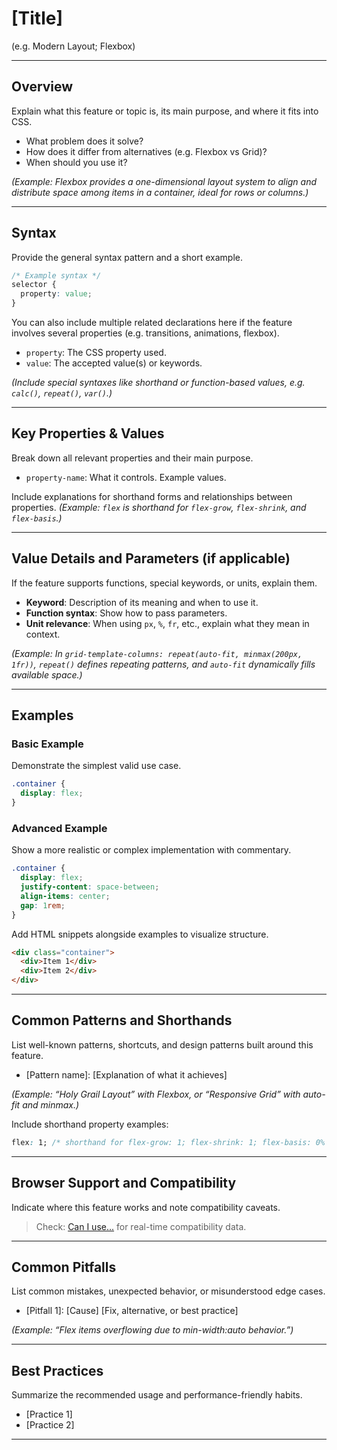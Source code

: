 # [Title]
(e.g. Modern Layout; Flexbox)

---

## Overview

Explain what this feature or topic is, its main purpose, and where it fits into CSS.

- What problem does it solve?
- How does it differ from alternatives (e.g. Flexbox vs Grid)?
- When should you use it?

*(Example: Flexbox provides a one-dimensional layout system to align and distribute space among items in a container, ideal for rows or columns.)*

---

## Syntax

Provide the general syntax pattern and a short example.

```css
/* Example syntax */
selector {
  property: value;
}
```

You can also include multiple related declarations here if the feature involves several properties (e.g. transitions, animations, flexbox).

+ `property`: The CSS property used.
+ `value`: The accepted value(s) or keywords.

*(Include special syntaxes like shorthand or function-based values, e.g. `calc()`, `repeat()`, `var()`.)*

---

## Key Properties & Values

Break down all relevant properties and their main purpose.

+ `property-name`: What it controls. Example values.

Include explanations for shorthand forms and relationships between properties.
*(Example: `flex` is shorthand for `flex-grow`, `flex-shrink`, and `flex-basis`.)*

---

## Value Details and Parameters (if applicable)

If the feature supports functions, special keywords, or units, explain them.

* **Keyword**: Description of its meaning and when to use it.
* **Function syntax**: Show how to pass parameters.
* **Unit relevance**: When using `px`, `%`, `fr`, etc., explain what they mean in context.

*(Example: In `grid-template-columns: repeat(auto-fit, minmax(200px, 1fr))`, `repeat()` defines repeating patterns, and `auto-fit` dynamically fills available space.)*

---

## Examples

### Basic Example

Demonstrate the simplest valid use case.

```css
.container {
  display: flex;
}
```

### Advanced Example

Show a more realistic or complex implementation with commentary.

```css
.container {
  display: flex;
  justify-content: space-between;
  align-items: center;
  gap: 1rem;
}
```

Add HTML snippets alongside examples to visualize structure.

```html
<div class="container">
  <div>Item 1</div>
  <div>Item 2</div>
</div>
```

---

## Common Patterns and Shorthands

List well-known patterns, shortcuts, and design patterns built around this feature.

+ [Pattern name]: [Explanation of what it achieves]

*(Example: “Holy Grail Layout” with Flexbox, or “Responsive Grid” with auto-fit and minmax.)*

Include shorthand property examples:

```css
flex: 1; /* shorthand for flex-grow: 1; flex-shrink: 1; flex-basis: 0% */
```

---

## Browser Support and Compatibility

Indicate where this feature works and note compatibility caveats.

> Check: [Can I use...](https://caniuse.com/) for real-time compatibility data.

---

## Common Pitfalls

List common mistakes, unexpected behavior, or misunderstood edge cases.

+ [Pitfall 1]: [Cause] [Fix, alternative, or best practice]

*(Example: “Flex items overflowing due to min-width:auto behavior.”)*

---

## Best Practices

Summarize the recommended usage and performance-friendly habits.

+ [Practice 1]
+ [Practice 2]

---
